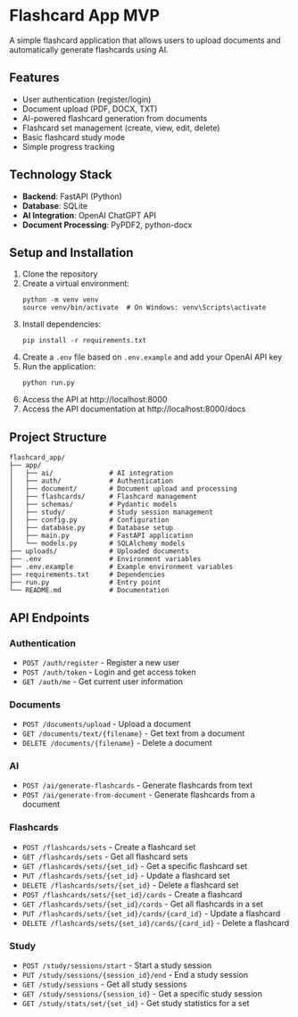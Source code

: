 # Flashcard App MVP

A simple flashcard application that allows users to upload documents and automatically generate flashcards using AI.

## Features

- User authentication (register/login)
- Document upload (PDF, DOCX, TXT)
- AI-powered flashcard generation from documents
- Flashcard set management (create, view, edit, delete)
- Basic flashcard study mode
- Simple progress tracking

## Technology Stack

- **Backend**: FastAPI (Python)
- **Database**: SQLite
- **AI Integration**: OpenAI ChatGPT API
- **Document Processing**: PyPDF2, python-docx

## Setup and Installation

1. Clone the repository
2. Create a virtual environment:
   ```
   python -m venv venv
   source venv/bin/activate  # On Windows: venv\Scripts\activate
   ```
3. Install dependencies:
   ```
   pip install -r requirements.txt
   ```
4. Create a `.env` file based on `.env.example` and add your OpenAI API key
5. Run the application:
   ```
   python run.py
   ```
6. Access the API at http://localhost:8000
7. Access the API documentation at http://localhost:8000/docs

## Project Structure

```
flashcard_app/
├── app/
│   ├── ai/              # AI integration
│   ├── auth/            # Authentication
│   ├── document/        # Document upload and processing
│   ├── flashcards/      # Flashcard management
│   ├── schemas/         # Pydantic models
│   ├── study/           # Study session management
│   ├── config.py        # Configuration
│   ├── database.py      # Database setup
│   ├── main.py          # FastAPI application
│   └── models.py        # SQLAlchemy models
├── uploads/             # Uploaded documents
├── .env                 # Environment variables
├── .env.example         # Example environment variables
├── requirements.txt     # Dependencies
├── run.py               # Entry point
└── README.md            # Documentation
```

## API Endpoints

### Authentication
- `POST /auth/register` - Register a new user
- `POST /auth/token` - Login and get access token
- `GET /auth/me` - Get current user information

### Documents
- `POST /documents/upload` - Upload a document
- `GET /documents/text/{filename}` - Get text from a document
- `DELETE /documents/{filename}` - Delete a document

### AI
- `POST /ai/generate-flashcards` - Generate flashcards from text
- `POST /ai/generate-from-document` - Generate flashcards from a document

### Flashcards
- `POST /flashcards/sets` - Create a flashcard set
- `GET /flashcards/sets` - Get all flashcard sets
- `GET /flashcards/sets/{set_id}` - Get a specific flashcard set
- `PUT /flashcards/sets/{set_id}` - Update a flashcard set
- `DELETE /flashcards/sets/{set_id}` - Delete a flashcard set
- `POST /flashcards/sets/{set_id}/cards` - Create a flashcard
- `GET /flashcards/sets/{set_id}/cards` - Get all flashcards in a set
- `PUT /flashcards/sets/{set_id}/cards/{card_id}` - Update a flashcard
- `DELETE /flashcards/sets/{set_id}/cards/{card_id}` - Delete a flashcard

### Study
- `POST /study/sessions/start` - Start a study session
- `PUT /study/sessions/{session_id}/end` - End a study session
- `GET /study/sessions` - Get all study sessions
- `GET /study/sessions/{session_id}` - Get a specific study session
- `GET /study/stats/set/{set_id}` - Get study statistics for a set
